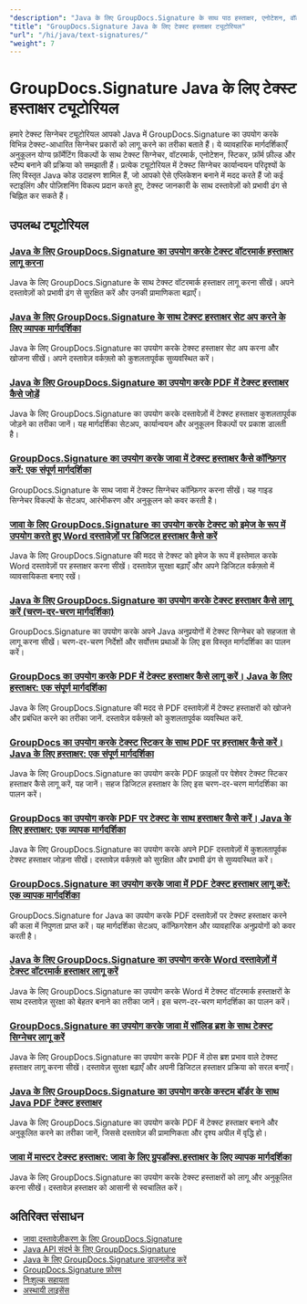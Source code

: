 ```yaml
---
"description": "Java के लिए GroupDocs.Signature के साथ पाठ हस्ताक्षर, एनोटेशन, वॉटरमार्क और पाठ-आधारित दस्तावेज़ अंकन को लागू करने के लिए चरण-दर-चरण ट्यूटोरियल।"
"title": "GroupDocs.Signature Java के लिए टेक्स्ट हस्ताक्षर ट्यूटोरियल"
"url": "/hi/java/text-signatures/"
"weight": 7
---
```


# GroupDocs.Signature Java के लिए टेक्स्ट हस्ताक्षर ट्यूटोरियल

हमारे टेक्स्ट सिग्नेचर ट्यूटोरियल आपको Java में GroupDocs.Signature का उपयोग करके विभिन्न टेक्स्ट-आधारित सिग्नेचर प्रकारों को लागू करने का तरीका बताते हैं। ये व्यावहारिक मार्गदर्शिकाएँ अनुकूलन योग्य फ़ॉर्मेटिंग विकल्पों के साथ टेक्स्ट सिग्नेचर, वॉटरमार्क, एनोटेशन, स्टिकर, फ़ॉर्म फ़ील्ड और स्टैम्प बनाने की प्रक्रिया को समझाती हैं। प्रत्येक ट्यूटोरियल में टेक्स्ट सिग्नेचर कार्यान्वयन परिदृश्यों के लिए विस्तृत Java कोड उदाहरण शामिल हैं, जो आपको ऐसे एप्लिकेशन बनाने में मदद करते हैं जो कई स्टाइलिंग और पोज़िशनिंग विकल्प प्रदान करते हुए, टेक्स्ट जानकारी के साथ दस्तावेज़ों को प्रभावी ढंग से चिह्नित कर सकते हैं।

## उपलब्ध ट्यूटोरियल

### [Java के लिए GroupDocs.Signature का उपयोग करके टेक्स्ट वॉटरमार्क हस्ताक्षर लागू करना](./apply-text-watermark-signature-groupdocs-java/)
Java के लिए GroupDocs.Signature के साथ टेक्स्ट वॉटरमार्क हस्ताक्षर लागू करना सीखें। अपने दस्तावेज़ों को प्रभावी ढंग से सुरक्षित करें और उनकी प्रामाणिकता बढ़ाएँ।

### [Java के लिए GroupDocs.Signature के साथ टेक्स्ट हस्ताक्षर सेट अप करने के लिए व्यापक मार्गदर्शिका](./guide-setting-up-text-signatures-groupdocs-signature-java/)
Java के लिए GroupDocs.Signature का उपयोग करके टेक्स्ट हस्ताक्षर सेट अप करना और खोजना सीखें। अपने दस्तावेज़ वर्कफ़्लो को कुशलतापूर्वक सुव्यवस्थित करें।

### [Java के लिए GroupDocs.Signature का उपयोग करके PDF में टेक्स्ट हस्ताक्षर कैसे जोड़ें](./groupdocs-signature-java-add-text-signature/)
Java के लिए GroupDocs.Signature का उपयोग करके दस्तावेज़ों में टेक्स्ट हस्ताक्षर कुशलतापूर्वक जोड़ने का तरीका जानें। यह मार्गदर्शिका सेटअप, कार्यान्वयन और अनुकूलन विकल्पों पर प्रकाश डालती है।

### [GroupDocs.Signature का उपयोग करके जावा में टेक्स्ट हस्ताक्षर कैसे कॉन्फ़िगर करें: एक संपूर्ण मार्गदर्शिका](./configure-text-signatures-java-groupdocs-signature/)
GroupDocs.Signature के साथ जावा में टेक्स्ट सिग्नेचर कॉन्फ़िगर करना सीखें। यह गाइड सिग्नेचर विकल्पों के सेटअप, आरंभीकरण और अनुकूलन को कवर करती है।

### [जावा के लिए GroupDocs.Signature का उपयोग करके टेक्स्ट को इमेज के रूप में उपयोग करते हुए Word दस्तावेज़ों पर डिजिटल हस्ताक्षर कैसे करें](./sign-word-docs-text-image-groupdocs-java/)
Java के लिए GroupDocs.Signature की मदद से टेक्स्ट को इमेज के रूप में इस्तेमाल करके Word दस्तावेज़ों पर हस्ताक्षर करना सीखें। दस्तावेज़ सुरक्षा बढ़ाएँ और अपने डिजिटल वर्कफ़्लो में व्यावसायिकता बनाए रखें।

### [Java के लिए GroupDocs.Signature का उपयोग करके टेक्स्ट हस्ताक्षर कैसे लागू करें (चरण-दर-चरण मार्गदर्शिका)](./implement-text-signatures-groupdocs-java/)
GroupDocs.Signature का उपयोग करके अपने Java अनुप्रयोगों में टेक्स्ट सिग्नेचर को सहजता से लागू करना सीखें। चरण-दर-चरण निर्देशों और सर्वोत्तम प्रथाओं के लिए इस विस्तृत मार्गदर्शिका का पालन करें।

### [GroupDocs का उपयोग करके PDF में टेक्स्ट हस्ताक्षर कैसे लागू करें। Java के लिए हस्ताक्षर: एक संपूर्ण मार्गदर्शिका](./groupdocs-signature-java-text-signatures-pdf/)
Java के लिए GroupDocs.Signature की मदद से PDF दस्तावेज़ों में टेक्स्ट हस्ताक्षरों को खोजने और प्रबंधित करने का तरीका जानें. दस्तावेज़ वर्कफ़्लो को कुशलतापूर्वक व्यवस्थित करें.

### [GroupDocs का उपयोग करके टेक्स्ट स्टिकर के साथ PDF पर हस्ताक्षर कैसे करें। Java के लिए हस्ताक्षर: एक संपूर्ण मार्गदर्शिका](./groupdocs-signature-java-pdf-text-sticker/)
Java के लिए GroupDocs.Signature का उपयोग करके PDF फ़ाइलों पर पेशेवर टेक्स्ट स्टिकर हस्ताक्षर कैसे लागू करें, यह जानें। सहज डिजिटल हस्ताक्षर के लिए इस चरण-दर-चरण मार्गदर्शिका का पालन करें।

### [GroupDocs का उपयोग करके PDF पर टेक्स्ट के साथ हस्ताक्षर कैसे करें। Java के लिए हस्ताक्षर: एक व्यापक मार्गदर्शिका](./sign-pdf-text-groupdocs-signature-java/)
Java के लिए GroupDocs.Signature का उपयोग करके अपने PDF दस्तावेज़ों में कुशलतापूर्वक टेक्स्ट हस्ताक्षर जोड़ना सीखें। दस्तावेज़ वर्कफ़्लो को सुरक्षित और प्रभावी ढंग से सुव्यवस्थित करें।

### [GroupDocs.Signature का उपयोग करके जावा में PDF टेक्स्ट हस्ताक्षर लागू करें: एक व्यापक मार्गदर्शिका](./pdf-text-signatures-java-groupdocs-signature/)
GroupDocs.Signature for Java का उपयोग करके PDF दस्तावेज़ों पर टेक्स्ट हस्ताक्षर करने की कला में निपुणता प्राप्त करें। यह मार्गदर्शिका सेटअप, कॉन्फ़िगरेशन और व्यावहारिक अनुप्रयोगों को कवर करती है।

### [Java के लिए GroupDocs.Signature का उपयोग करके Word दस्तावेज़ों में टेक्स्ट वॉटरमार्क हस्ताक्षर लागू करें](./implement-text-watermark-signature-word-documents-groupdocs-java/)
Java के लिए GroupDocs.Signature का उपयोग करके Word में टेक्स्ट वॉटरमार्क हस्ताक्षरों के साथ दस्तावेज़ सुरक्षा को बेहतर बनाने का तरीका जानें। इस चरण-दर-चरण मार्गदर्शिका का पालन करें।

### [GroupDocs.Signature का उपयोग करके जावा में सॉलिड ब्रश के साथ टेक्स्ट सिग्नेचर लागू करें](./groupdocs-signature-java-text-solid-brush/)
Java के लिए GroupDocs.Signature का उपयोग करके PDF में ठोस ब्रश प्रभाव वाले टेक्स्ट हस्ताक्षर लागू करना सीखें। दस्तावेज़ सुरक्षा बढ़ाएँ और अपनी डिजिटल हस्ताक्षर प्रक्रिया को सरल बनाएँ।

### [Java के लिए GroupDocs.Signature का उपयोग करके कस्टम बॉर्डर के साथ Java PDF टेक्स्ट हस्ताक्षर](./java-pdf-text-signatures-groupdocs-custom-borders/)
Java के लिए GroupDocs.Signature का उपयोग करके PDF में टेक्स्ट हस्ताक्षर बनाने और अनुकूलित करने का तरीका जानें, जिससे दस्तावेज़ की प्रामाणिकता और दृश्य अपील में वृद्धि हो।

### [जावा में मास्टर टेक्स्ट हस्ताक्षर: जावा के लिए ग्रुपडॉक्स.हस्ताक्षर के लिए व्यापक मार्गदर्शिका](./groupdocs-signature-java-text-signatures-guide/)
Java के लिए GroupDocs.Signature का उपयोग करके टेक्स्ट हस्ताक्षरों को लागू और अनुकूलित करना सीखें। दस्तावेज़ हस्ताक्षर को आसानी से स्वचालित करें।

## अतिरिक्त संसाधन

- [जावा दस्तावेज़ीकरण के लिए GroupDocs.Signature](https://docs.groupdocs.com/signature/java/)
- [Java API संदर्भ के लिए GroupDocs.Signature](https://reference.groupdocs.com/signature/java/)
- [Java के लिए GroupDocs.Signature डाउनलोड करें](https://releases.groupdocs.com/signature/java/)
- [GroupDocs.Signature फ़ोरम](https://forum.groupdocs.com/c/signature)
- [निःशुल्क सहायता](https://forum.groupdocs.com/)
- [अस्थायी लाइसेंस](https://purchase.groupdocs.com/temporary-license/)